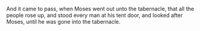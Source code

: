 And it came to pass, when Moses went out unto the tabernacle, that all the people rose up, and stood every man at his tent door, and looked after Moses, until he was gone into the tabernacle.

